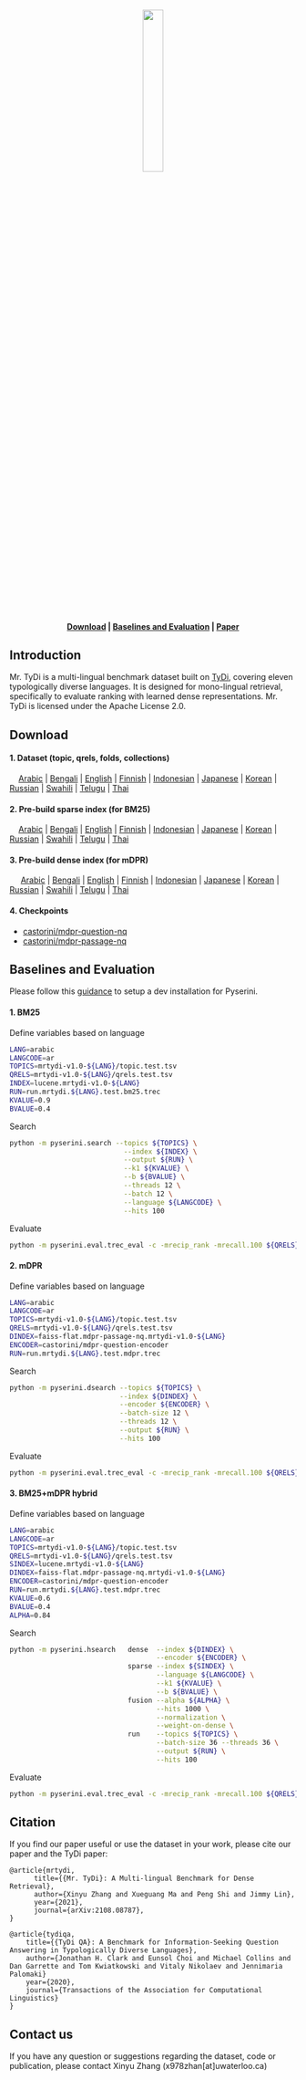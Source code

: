 <p align="center">
    <br>
      <img src="https://user-images.githubusercontent.com/31640436/130242523-edc285f2-beda-4b10-ba2b-6ca5b5d9b6a8.png" width="27%">
    <br>
</p>

<h4 align="center">
    <p>
        <a href="#download">Download</a> |
        <a href="#baselines-and-evaluation">Baselines and Evaluation</a> |
        <a href="https://arxiv.org/abs/2108.08787">Paper</a>
    <p>
</h4>

 
## Introduction
Mr. TyDi is a multi-lingual benchmark dataset built on [TyDi](https://arxiv.org/abs/2003.05002), covering eleven typologically diverse languages.
It is designed for mono-lingual retrieval, specifically to evaluate ranking with learned dense representations.
Mr. TyDi is licensed under the Apache License 2.0. 

## Download 

#### 1. Dataset (topic, qrels, folds, collections)

&nbsp;&nbsp;&nbsp;&nbsp;[Arabic](https://git.uwaterloo.ca/jimmylin/mr.tydi/-/raw/master/data/mrtydi-v1.0-arabic.tar.gz)
| [Bengali](https://git.uwaterloo.ca/jimmylin/mr.tydi/-/raw/master/data/mrtydi-v1.0-bengali.tar.gz)
| [English](https://git.uwaterloo.ca/jimmylin/mr.tydi/-/raw/master/data/mrtydi-v1.0-english.tar.gz)
| [Finnish](https://git.uwaterloo.ca/jimmylin/mr.tydi/-/raw/master/data/mrtydi-v1.0-finnish.tar.gz)
| [Indonesian](https://git.uwaterloo.ca/jimmylin/mr.tydi/-/raw/master/data/mrtydi-v1.0-indonesian.tar.gz)
| [Japanese](https://git.uwaterloo.ca/jimmylin/mr.tydi/-/raw/master/data/mrtydi-v1.0-japanese.tar.gz)
| [Korean](https://git.uwaterloo.ca/jimmylin/mr.tydi/-/raw/master/data/mrtydi-v1.0-korean.tar.gz)
| [Russian](https://git.uwaterloo.ca/jimmylin/mr.tydi/-/raw/master/data/mrtydi-v1.0-russian.tar.gz)
| [Swahili](https://git.uwaterloo.ca/jimmylin/mr.tydi/-/raw/master/data/mrtydi-v1.0-swahili.tar.gz)
| [Telugu](https://git.uwaterloo.ca/jimmylin/mr.tydi/-/raw/master/data/mrtydi-v1.0-telugu.tar.gz)
| [Thai](https://git.uwaterloo.ca/jimmylin/mr.tydi/-/raw/master/data/mrtydi-v1.0-thai.tar.gz)

#### 2. Pre-build sparse index (for BM25)

&nbsp;&nbsp;&nbsp;&nbsp;[Arabic](https://vault.cs.uwaterloo.ca/s/kKed9pzMGPdiHkm/download)
| [Bengali](https://vault.cs.uwaterloo.ca/s/QWsjtMgprLBx6gd/download)
| [English](https://vault.cs.uwaterloo.ca/s/RG3wTom3TBnYbyx/download)
| [Finnish](https://vault.cs.uwaterloo.ca/s/FwCbws5okxsjH5T/download)
| [Indonesian](https://vault.cs.uwaterloo.ca/s/FJLKPZwGKn2wCD5/download)
| [Japanese](https://vault.cs.uwaterloo.ca/s/mYj9g7pJZqGbZXM/download)
| [Korean](https://vault.cs.uwaterloo.ca/s/zKAFt5q8wLjokWq/download)
| [Russian](https://vault.cs.uwaterloo.ca/s/TBMEn2coT9Xoyk8/download)
| [Swahili](https://vault.cs.uwaterloo.ca/s/rpX6TbqrE73yoLp/download)
| [Telugu](https://vault.cs.uwaterloo.ca/s/eWN7ZYpfknRHZEM/download)
| [Thai](https://vault.cs.uwaterloo.ca/s/HnF36dN86SdZKx6/download)

#### 3. Pre-build dense index (for mDPR)

&nbsp;&nbsp;&nbsp;&nbsp; [Arabic](https://vault.cs.uwaterloo.ca/s/JptH9xNcWsEJnto/download)
| [Bengali](https://vault.cs.uwaterloo.ca/s/Q2e8iRc6W2598RA/download) 
| [English](https://vault.cs.uwaterloo.ca/s/YsJeS6EHA4XndHP/download)
| [Finnish](https://vault.cs.uwaterloo.ca/s/EkywkiRTkPHEcHF/download)
| [Indonesian](https://vault.cs.uwaterloo.ca/s/3RJBaDKjmFtEiXQ/download)
| [Japanese](https://vault.cs.uwaterloo.ca/s/iMdqFEatGGKWqJY/download)
| [Korean](https://vault.cs.uwaterloo.ca/s/DWjLygpryrrDmAg/download)
| [Russian](https://vault.cs.uwaterloo.ca/s/saJ9fwdE4Fxy6jD/download) 
| [Swahili](https://vault.cs.uwaterloo.ca/s/P4zpSg3CHp4ckmZ/download)
| [Telugu](https://vault.cs.uwaterloo.ca/s/PrpzZTxgRwyP3EG/download)
| [Thai](https://vault.cs.uwaterloo.ca/s/wT8GSZqY6T8JRqC/download)

#### 4. Checkpoints
- [castorini/mdpr-question-nq](https://huggingface.co/castorini/mdpr-question-nq)
- [castorini/mdpr-passage-nq](https://huggingface.co/castorini/mdpr-passage-nq)


## Baselines and Evaluation
Please follow this [guidance](https://github.com/castorini/pyserini/#development-installation) to setup a dev installation for Pyserini.

#### 1. BM25
Define variables based on language
```bash
LANG=arabic
LANGCODE=ar
TOPICS=mrtydi-v1.0-${LANG}/topic.test.tsv
QRELS=mrtydi-v1.0-${LANG}/qrels.test.tsv
INDEX=lucene.mrtydi-v1.0-${LANG}
RUN=run.mrtydi.${LANG}.test.bm25.trec
KVALUE=0.9
BVALUE=0.4
```

Search
```bash
python -m pyserini.search --topics ${TOPICS} \
                            --index ${INDEX} \
                            --output ${RUN} \
                            --k1 ${KVALUE} \
                            --b ${BVALUE} \
                            --threads 12 \
                            --batch 12 \
                            --language ${LANGCODE} \
                            --hits 100 
```

Evaluate
```bash
python -m pyserini.eval.trec_eval -c -mrecip_rank -mrecall.100 ${QRELS} ${RUN} 
```

#### 2. mDPR
Define variables based on language
```bash
LANG=arabic
LANGCODE=ar
TOPICS=mrtydi-v1.0-${LANG}/topic.test.tsv
QRELS=mrtydi-v1.0-${LANG}/qrels.test.tsv
DINDEX=faiss-flat.mdpr-passage-nq.mrtydi-v1.0-${LANG}
ENCODER=castorini/mdpr-question-encoder
RUN=run.mrtydi.${LANG}.test.mdpr.trec
```

Search
```bash
python -m pyserini.dsearch --topics ${TOPICS} \
                           --index ${DINDEX} \
                           --encoder ${ENCODER} \
                           --batch-size 12 \
                           --threads 12 \
                           --output ${RUN} \
                           --hits 100
```

Evaluate
```bash
python -m pyserini.eval.trec_eval -c -mrecip_rank -mrecall.100 ${QRELS} ${RUN} 
```

#### 3. BM25+mDPR hybrid
Define variables based on language
```bash
LANG=arabic
LANGCODE=ar
TOPICS=mrtydi-v1.0-${LANG}/topic.test.tsv
QRELS=mrtydi-v1.0-${LANG}/qrels.test.tsv
SINDEX=lucene.mrtydi-v1.0-${LANG}
DINDEX=faiss-flat.mdpr-passage-nq.mrtydi-v1.0-${LANG}
ENCODER=castorini/mdpr-question-encoder
RUN=run.mrtydi.${LANG}.test.mdpr.trec
KVALUE=0.6
BVALUE=0.4
ALPHA=0.84
```

Search
```bash
python -m pyserini.hsearch   dense  --index ${DINDEX} \
                                    --encoder ${ENCODER} \
                             sparse --index ${SINDEX} \
                                    --language ${LANGCODE} \
                                    --k1 ${KVALUE} \
                                    --b ${BVALUE} \
                             fusion --alpha ${ALPHA} \
                                    --hits 1000 \
                                    --normalization \
                                    --weight-on-dense \
                             run    --topics ${TOPICS} \
                                    --batch-size 36 --threads 36 \
                                    --output ${RUN} \
                                    --hits 100
```

Evaluate
```bash
python -m pyserini.eval.trec_eval -c -mrecip_rank -mrecall.100 ${QRELS} ${RUN} 
```

## Citation
If you find our paper useful or use the dataset in your work, please cite our paper and the TyDi paper:
```
@article{mrtydi,
      title={{Mr. TyDi}: A Multi-lingual Benchmark for Dense Retrieval}, 
      author={Xinyu Zhang and Xueguang Ma and Peng Shi and Jimmy Lin},
      year={2021},
      journal={arXiv:2108.08787},
}
```
```
@article{tydiqa,
    title={{TyDi QA}: A Benchmark for Information-Seeking Question Answering in Typologically Diverse Languages},
    author={Jonathan H. Clark and Eunsol Choi and Michael Collins and Dan Garrette and Tom Kwiatkowski and Vitaly Nikolaev and Jennimaria Palomaki}
    year={2020},
    journal={Transactions of the Association for Computational Linguistics}
}
```

## Contact us
If you have any question or suggestions regarding the dataset, code or publication, 
please contact Xinyu Zhang (x978zhan[at]uwaterloo.ca)
